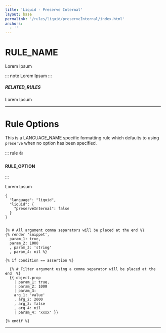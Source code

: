 ```yaml
---
title: 'Liquid - Preserve Internal'
layout: base
permalink: '/rules/liquid/preserveInternal/index.html'
anchors:
  - ''
---
```


# RULE_NAME

Lorem Ipsum

::: note
Lorem Ipsum
:::

##### RELATED_RULES

Lorem Ipsum

---

# Rule Options

This is a LANGUAGE_NAME specific formatting rule which defaults to using `preserve` when no option has been specified.

<!--

🙌 - Recommended Choice
👍 - Good Choice
👎 - Not Recommended
🤡 - Clown Choice
😳 - Bad Choice

-->

::: rule 👍

#### RULE_OPTION

:::

Lorem Ipsum

<!-- RULES ARE REQUIRED -->

```json:rules
{
  "language": "liquid",
  "liquid": {
    "preserveInternal": false
  }
}
```

<!-- prettier-ignore -->
```liquid

{% # All argument comma separators will be placed at the end %}
{% render 'snippet',
  param_1: true,
  param_2: 1000
  , param_3: 'string'
  , param_4: nil %}

{% if condition == assertion %}

  {% # Filter argument using a comma separator will be placed at the end  %}
  {{ object.prop
    | param_1: true,
    | param_2: 1000
    | param_3:
    arg_1: 'value'
    , arg_2: 2000
    , arg_3: false
    , arg_4: nil
    | param_4: 'xxxx' }}

{% endif %}

```

---
